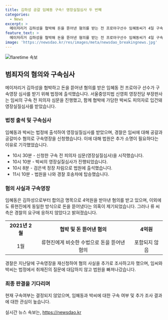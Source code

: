 ```yaml
---
title: 김하성 공갈 임혜동 구속! 영장실질심사 두 번째
categories:
  - News
excerpt: >
  메이저리거 김하성을 협박해 돈을 뜯어낸 혐의를 받는 전 프로야구선수 임혜동씨가 4일 구속 전 피의자 심문을 받았다. 임씨는 김씨와 술을 마신 뒤 합의금 명목으로 4억원을 받아낸 혐의를 받으며, 이를 빌미로 추가 돈을 요구하기도 했다. 류현진에게도 비슷한 수법으로 돈을 뜯어냈지만, 경찰의 피해자 진술에 응하지 않아 해당 혐의는 포함되지 않았다. 임씨와 함께 김씨를 협박한 전 소속사 팀장도 피의자로 입건돼 영장실질심사를 받았다. 이에 대한 세부 내용과 임씨의 출입 법원 상황에 대한 호기심을 자극하는 기사를 작성할 예정이다.
feature_text: >
  메이저리거 김하성을 협박해 돈을 뜯어낸 혐의를 받는 전 프로야구선수 임혜동씨가 4일 구속 전 피의자 심문을 받았다. 임씨는 김씨와 술을 마신 뒤 합의금 명목으로 4억원을 받아낸 혐의를 받으며, 이를 빌미로 추가 돈을 요구하기도 했다. 류현진에게도 비슷한 수법으로 돈을 뜯어냈지만, 경찰의 피해자 진술에 응하지 않아 해당 혐의는 포함되지 않았다. 임씨와 함께 김씨를 협박한 전 소속사 팀장도 피의자로 입건돼 영장실질심사를 받았다. 이에 대한 세부 내용과 임씨의 출입 법원 상황에 대한 호기심을 자극하는 기사를 작성할 예정이다.
image: 'https://newsdao.kr/res/images/meta/newsdao_breakingnews.jpg'
---
```


<p><img src="https://newsdao.kr/res/images/meta/newsdao_breakingnews.jpg" alt="flaretime 속보" /></p>

<h2 data-ke-size="size26">범죄자의 혐의와 구속심사</h2>

<p data-ke-size="size16">메이저리거 김하성을 협박하고 돈을 뜯어낸 혐의를 받은 임혜동 전 프로야구 선수가 구속영장 심사를 받기 위해 법정에 출석했습니다. 서울중앙지법 신영희 영장전담 부장판사는 임씨의 구속 전 피의자 심문을 진행했고, 함께 협박에 가담한 박씨도 피의자로 입건돼 영장실질심사를 받았습니다.</p>

<h3 data-ke-size="size24">법정 출석 및 구속심사</h3>

<p data-ke-size="size16">임혜동과 박씨는 법정에 출석하여 영장실질심사를 받았으며, 경찰은 임씨에 대해 공갈과 공갈미수 혐의로 구속영장을 신청했습니다. 이에 대해 법원은 추가 소명이 필요하다는 이유로 기각했었습니다.</p>

<ul>
<li>10시 30분 - 신청한 구속 전 피의자 심문(영장실질심사)을 시작했습니다.</li>
<li>10시 10분 - 박씨의 영장실질심사가 진행되었습니다.</li>
<li>10시 8분 - 검은색 정장 차림으로 법원에 출석했습니다.</li>
<li>11시 10분 - 법원을 나와 경찰 호송차에 탑승했습니다.</li>
</ul>

<h3 data-ke-size="size24">혐의 사실과 구속영장</h3>

<p data-ke-size="size16">임혜동은 김하성으로부터 합의금 명목으로 4억원을 받아낸 혐의를 받고 있으며, 이외에도 류현진에게 동일한 방식으로 돈을 뜯어냈다는 의혹이 제기되었습니다. 그러나 류 씨 측은 경찰의 요구에 응하지 않았다고 밝혀졌습니다.</p>

<table>
<tr>
<td style="text-align: center; height: 17px;"><b>2021년 2월</b></td>
<td style="text-align: center; height: 17px;"><b>협박 및 돈 뜯어낸 혐의</b></td>
<td style="text-align: center; height: 17px;"><b>4억원</b></td>
</tr>
<tr>
<td style="text-align: center; height: 17px;">1월</td>
<td style="text-align: center; height: 17px;">류현진에게 비슷한 수법으로 돈을 뜯어낸 혐의</td>
<td style="text-align: center; height: 17px;">포함되지 않음</td>
</tr>
</table>

<p data-ke-size="size16">경찰은 지난달에 구속영장을 재신청하여 혐의 사실을 추가로 조사하고자 했으며, 임씨와 박씨는 법정에서 취재진의 질문에 대답하지 않고 법원을 빠져나갔습니다.</p>

<h3 data-ke-size="size24">최종 판결을 기다리며</h3>

<p data-ke-size="size16">현재 구속여부는 결정되지 않았으며, 임혜동과 박씨에 대한 구속 여부 및 추가 조사 결과에 대한 관심이 높습니다.</p>
실시간 뉴스 속보는, <a href="https://newsdao.kr" rel="dofollow">https://newsdao.kr</a>



